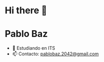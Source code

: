### <h1> Hi there 👋
# Pablo Baz
- 🔭 Estudiando en ITS
- 📫 Contacto: pablobaz.2042@gmail.com
<!--
**PabloBaz/PabloBaz** is a ✨ _special_ ✨ repository because its `README.md` (this file) appears on your GitHub profile.

Here are some ideas to get you started:

- 🔭 I’m currently working on ...
- 🌱 I’m currently learning ...
- 👯 I’m looking to collaborate on ...
- 🤔 I’m looking for help with ...
- 💬 Ask me about ...
- 📫 How to reach me: ...
- 😄 Pronouns: ...
- ⚡ Fun fact: ...
-->

